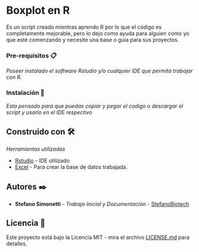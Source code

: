 # Boxplot en R 

Es un script creado mientras aprendo R por lo que el código es completamente mejorable, pero lo dejo como ayuda para alguien como yo que esté comenzando y necesite una base o guía para sus proyectos.


### Pre-requisitos 📋

_Poseer instalado el software Rstudio y/o cualquier IDE que permita trabajar con R._

### Instalación 🔧

_Esta pensado para que puedas copiar y pegar el codigo o descargar el script y usarlo en el IDE respectivo_

## Construido con 🛠️

_Herramientas utilizadas_

* [Rstudio](https://posit.co/products/open-source/rstudio/) - IDE utilizado
* [Excel](https://www.microsoft.com/es/microsoft-365/excel) - Para crear la base de datos trabajada.
  
## Autores ✒️

* **Stefano Simonetti** - *Trabajo Inicial y Documentación* - [StefanoBiotech](https://github.com/StefanoBiotech)

## Licencia 📄

Este proyecto está bajo la Licencia MIT - mira el archivo [LICENSE.md](LICENSE.md) para detalles.
